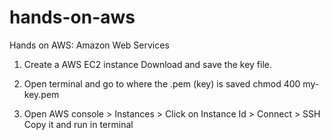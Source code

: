 # hands-on-aws
Hands on AWS: Amazon Web Services

1. Create a AWS EC2 instance 
    Download and save the key file.

2. Open terminal and go to where the .pem (key) is saved
    chmod 400 my-key.pem
    
3. Open AWS console > Instances > Click on Instance Id > Connect > SSH 
    Copy it and run in terminal
